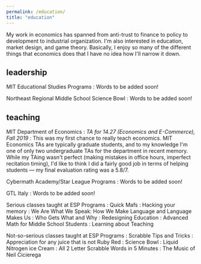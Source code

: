 ```yaml
---
permalink: /education/
title: "education"
---
```


My work in economics has spanned from anti-trust to finance to policy to development to industrial organization. I'm also interested in education, market design, and game theory. Basically, I enjoy so many of the different things that economics does that I have no idea how I'll narrow it down.

## leadership

MIT Educational Studies Programs
: Words to be added soon!

Northeast Regional Middle School Science Bowl
: Words to be added soon!

<!---
CUP
---> 

## teaching

MIT Department of Economics
: *TA for 14.27 (Economics and E-Commerce), Fall 2019*
: This was my first chance to really teach economics. MIT Economics TAs are typically graduate students, and to my knowledge I'm one of only two undergraduate TAs for the department in recent memory. While my TAing wasn't perfect (making mistakes in office hours, imperfect recitation timing), I'd like to think I did a fairly good job in terms of helping students  — my final evaluation rating was a 5.8/7. 

Cybermath Academy/Star League Programs
: Words to be added soon!

GTL Italy
: Words to be added soon!

Serious classes taught at ESP Programs
: Quick Mafs
: Hacking your memory
: We Are What We Speak: How We Make Language and Language Makes Us
: Who Gets What and Why
: Redesigning Education
: Advanced Math for Middle School Students
: Learning about Teaching

Not-so-serious classes taught at ESP Programs
: Scrabble Tips and Tricks
: Appreciation for any juice that is not Ruby Red 
: Science Bowl
: Liquid Nitrogen ice Cream
: All 2 Letter Scrabble Words in 5 Minutes
: The Music of Neil Cicierega